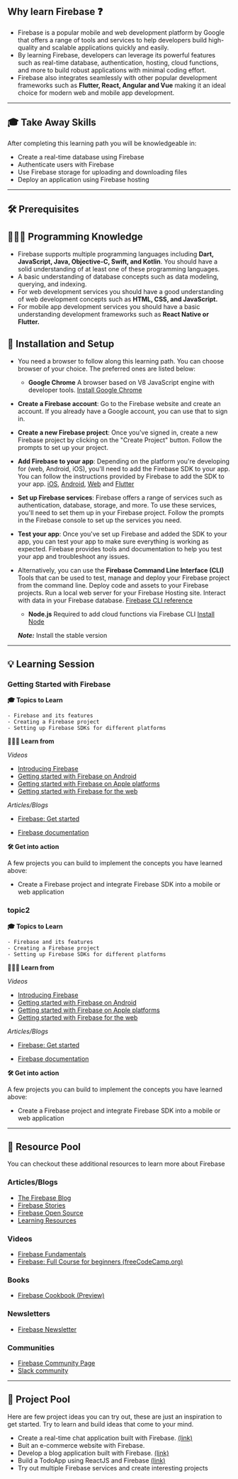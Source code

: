 ## Why learn Firebase ❓

- Firebase is a popular mobile and web development platform by Google that offers a range of tools and services to help developers build high-quality and scalable applications quickly and easily.
- By learning Firebase, developers can leverage its powerful features such as real-time database, authentication, hosting, cloud functions, and more to build robust applications with minimal coding effort.
- Firebase also integrates seamlessly with other popular development frameworks such as **Flutter, React, Angular and Vue** making it an ideal choice for modern web and mobile app development. 

---

## 🎓 Take Away Skills

After completing this learning path you will be knowledgeable in:

- Create a real-time database using Firebase
- Authenticate users with Firebase
- Use Firebase storage for uploading and downloading files
- Deploy an application using Firebase hosting


---

## 🛠️ Prerequisites

## 🧑🏻‍💻 Programming Knowledge

- Firebase supports multiple programming languages including **Dart, JavaScript, Java, Objective-C, Swift, and Kotlin**. You should have a solid understanding of at least one of these programming languages.
- A basic understanding of database concepts such as data modeling, querying, and indexing.
- For web development services you should have a good understanding of web development concepts such as **HTML, CSS, and JavaScript.**
- For mobile app development services you should have a basic understanding development frameworks such as **React Native or Flutter.**


## 📲 Installation and Setup

- You need a browser to follow along this learning path. You can choose browser of your choice. The preferred ones are listed below:
   -  **Google Chrome**
      A browser based on V8 JavaScript engine with developer tools.
      [Install Google Chrome](https://www.google.com/chrome/)

- **Create a Firebase account**: Go to the Firebase website and create an account. If you already have a Google account, you can use that to sign in.  

- **Create a new Firebase project**: Once you've signed in, create a new Firebase project by clicking on the "Create Project" button. Follow the prompts to set up your project.

- **Add Firebase to your app**: Depending on the platform you're developing for (web, Android, iOS), you'll need to add the Firebase SDK to your app. You can follow the instructions provided by Firebase to add the SDK to your app.
[iOS](https://firebase.google.com/docs/ios/setup), [Android](https://firebase.google.com/docs/android/setup), [Web](https://firebase.google.com/docs/web/setup/) and [Flutter](https://firebase.google.com/docs/flutter/setup?platform=android)

- **Set up Firebase services**: Firebase offers a range of services such as authentication, database, storage, and more. To use these services, you'll need to set them up in your Firebase project. Follow the prompts in the Firebase console to set up the services you need.

- **Test your app**: Once you've set up Firebase and added the SDK to your app, you can test your app to make sure everything is working as expected. Firebase provides tools and documentation to help you test your app and troubleshoot any issues.
- Alternatively, you can use the **Firebase Command Line Interface (CLI)** Tools that can be used to test, manage and deploy your Firebase project from the command line. Deploy code and assets to your Firebase projects. Run a local web server for your Firebase Hosting site. Interact with data in your Firebase database. [Firebase CLI reference](https://firebase.google.com/docs/cli)
  - **Node.js**
  Required to add cloud functions via Firebase CLI
  [Install Node](https://nodejs.org/en/download/)

  **_Note:_** Install the stable version

---

## 💡 Learning Session

### Getting Started with Firebase

**🎓 Topics to Learn**

```
- Firebase and its features
- Creating a Firebase project
- Setting up Firebase SDKs for different platforms
```

**🧑🏻‍💻 Learn from**

_Videos_
- [Introducing Firebase](https://www.youtube.com/watch?v=XHvWx1F3S4A)
- [Getting started with Firebase on Android](https://www.youtube.com/watch?v=jbHfJpoOzkI&t=68s)
- [Getting started with Firebase on Apple platforms](https://www.youtube.com/watch?v=F9Gs_pfT3hs)
- [Getting started with Firebase for the web](https://www.youtube.com/watch?v=rQvOAnNvcNQ)


_Articles/Blogs_
- [Firebase: Get started](https://firebase.google.com)

- [Firebase documentation](https://firebase.google.com/docs)


**🛠️ Get into action**

A few projects you can build to implement the concepts you have learned above:

- Create a Firebase project and integrate Firebase SDK into a mobile or web application

### topic2

**🎓 Topics to Learn**

```
- Firebase and its features
- Creating a Firebase project
- Setting up Firebase SDKs for different platforms
```

**🧑🏻‍💻 Learn from**

_Videos_
- [Introducing Firebase](https://www.youtube.com/watch?v=XHvWx1F3S4A)
- [Getting started with Firebase on Android](https://www.youtube.com/watch?v=jbHfJpoOzkI&t=68s)
- [Getting started with Firebase on Apple platforms](https://www.youtube.com/watch?v=F9Gs_pfT3hs)
- [Getting started with Firebase for the web](https://www.youtube.com/watch?v=rQvOAnNvcNQ)


_Articles/Blogs_
- [Firebase: Get started](https://firebase.google.com)

- [Firebase documentation](https://firebase.google.com/docs)


**🛠️ Get into action**

A few projects you can build to implement the concepts you have learned above:

- Create a Firebase project and integrate Firebase SDK into a mobile or web application

---

## 🔖 Resource Pool

You can checkout these additional resources to learn more about Firebase

### Articles/Blogs

- [The Firebase Blog](https://firebase.googleblog.com/)
- [Firebase Stories](https://firebase.google.com/community/stories)
- [Firebase Open Source](https://firebaseopensource.com/)
- [Learning Resources](https://firebase.google.com/community/learn)
### Videos

- [Firebase Fundamentals](https://www.youtube.com/playlist?list=PLl-K7zZEsYLnfwBe4WgEw9ao0J0N1LYDR)
- [Firebase: Full Course for beginners (freeCodeCamp.org)](https://www.youtube.com/watch?v=fgdpvwEWJ9M)

### Books

- [Firebase Cookbook (Preview)](https://www.google.co.in/books/edition/_/mkFPDwAAQBAJ?hl=en&gbpv=1&pg=PP1)

### Newsletters

- [Firebase Newsletter](https://console.firebase.google.com/subscriptions/overview)

### Communities
- [Firebase Community Page](https://firebase.google.com/community)
- [Slack community](http://firebase.community/)

---

## 🚀 Project Pool

Here are few project ideas you can try out, these are just an inspiration to get started. Try to learn and build ideas that come to your mind.

- Create a real-time chat application built with Firebase. [(link)](https://github.com/firebase/codelab-friendlychat-web)
- Buit an e-commerce website with Firebase.
- Develop a blog application built with Firebase. [(link)](https://github.com/firebase/friendlyeats-web)
- Build a TodoApp using ReactJS and Firebase [(link)](https://www.freecodecamp.org/news/how-to-build-a-todo-application-using-reactjs-and-firebase/)
- Try out multiple Firebase services and create interesting projects
